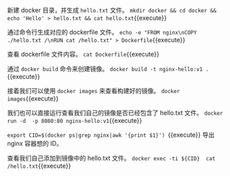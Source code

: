 
新建 docker 目录，并生成 `hello.txt` 文件。
`mkdir docker && cd docker && echo 'Hello' > hello.txt && cat hello.txt`{{execute}} 

通过命令行生成对应的 dockerfile 文件。
`echo -e "FROM nginx\nCOPY ./hello.txt /\nRUN cat /hello.txt" > Dockerfile`{{execute}} 

查看 dockerfile 文件内容。
`cat Dockerfile`{{execute}} 

通过 `docker build` 命令来创建镜像。
`docker build -t nginx-hello:v1 .`{{execute}} 

接着我们可以使用 `docker images` 来查看构建好的镜像。
`docker images`{{execute}}

我们也可以直接运行查看我们自己的镜像是否已经包含了 hello.txt 文件。
`docker run -d  -p 8080:80 nginx-hello:v1`{{execute}}

`export CID=$(docker ps|grep nginx|awk '{print $1}') `{{execute}} 导出 nginx 容器想的 ID。

查看我们自己添加到镜像中的 hello.txt 文件。
`docker exec -ti ${CID}  cat /hello.txt`{{execute}}
